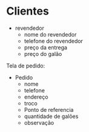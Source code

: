 # Clientes


- revendedor
   - nome do revendedor
   - telefone do revendedor
   - preço da entrega
   - preço do galão

Tela de pedido:

- Pedido 
  - nome
  - telefone
  - endereço
  - troco
  - Ponto de referencia
  - quantidade de galões
  - observação

   
